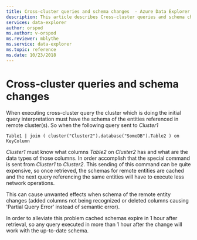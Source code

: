 ```yaml
---
title: Cross-cluster queries and schema changes  - Azure Data Explorer | Microsoft Docs
description: This article describes Cross-cluster queries and schema changes  in Azure Data Explorer.
services: data-explorer
author: orspod
ms.author: v-orspod
ms.reviewer: mblythe
ms.service: data-explorer
ms.topic: reference
ms.date: 10/23/2018
---
```

# Cross-cluster queries and schema changes 

When executing cross-cluster query the cluster which is doing the initial query interpretation must have the schema of the entities referenced in remote cluster(s).
So when the following query sent to *Cluster1*

```kusto
Table1 | join ( cluster("Cluster2").database("SomeDB").Table2 ) on KeyColumn
``` 

*Cluster1* must know what columns *Table2* on *Cluster2* has and what are the data types of those columns. In order accomplish that the special command is sent from *Cluster1* to *Cluster2*.
This sending of this command can be quite expensive, so once retrieved, the schemas for remote entities are cached and the next query referencing the same entities will have to execute less network operations.

This can cause unwanted effects when schema of the remote entity changes (added columns not being recognized or deleted columns causing 'Partial Query Error' instead of semantic error).

In order to alleviate this problem cached schemas expire in 1 hour after retrieval, so any query executed in more than 1 hour after the change will work with the up-to-date schema.